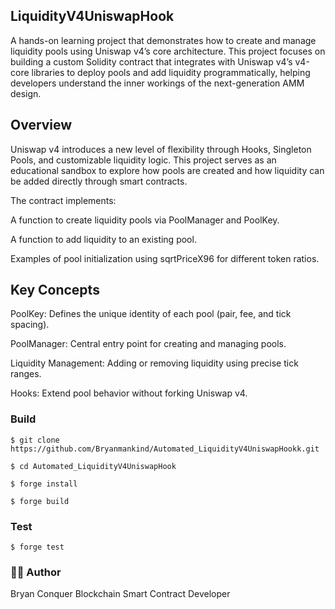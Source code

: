 
## LiquidityV4UniswapHook

A hands-on learning project that demonstrates how to create and manage liquidity pools using Uniswap v4’s core architecture.
This project focuses on building a custom Solidity contract that integrates with Uniswap v4’s v4-core libraries to deploy pools and add liquidity programmatically, helping developers understand the inner workings of the next-generation AMM design.

## Overview

Uniswap v4 introduces a new level of flexibility through Hooks, Singleton Pools, and customizable liquidity logic.
This project serves as an educational sandbox to explore how pools are created and how liquidity can be added directly through smart contracts.

The contract implements:

A function to create liquidity pools via PoolManager and PoolKey.

A function to add liquidity to an existing pool.

Examples of pool initialization using sqrtPriceX96 for different token ratios.

## Key Concepts

PoolKey: Defines the unique identity of each pool (pair, fee, and tick spacing).

PoolManager: Central entry point for creating and managing pools.

Liquidity Management: Adding or removing liquidity using precise tick ranges.

Hooks: Extend pool behavior without forking Uniswap v4.

### Build

```shell
$ git clone https://github.com/Bryanmankind/Automated_LiquidityV4UniswapHookk.git

$ cd Automated_LiquidityV4UniswapHook

$ forge install
```

```shell
$ forge build
```

### Test

```shell
$ forge test
```

### 🧑‍💻 Author

Bryan Conquer
Blockchain Smart Contract Developer